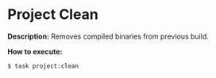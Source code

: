 # Project Clean

**Description:**
Removes compiled binaries from previous build.

**How to execute:**
```shell
$ task project:clean
```
